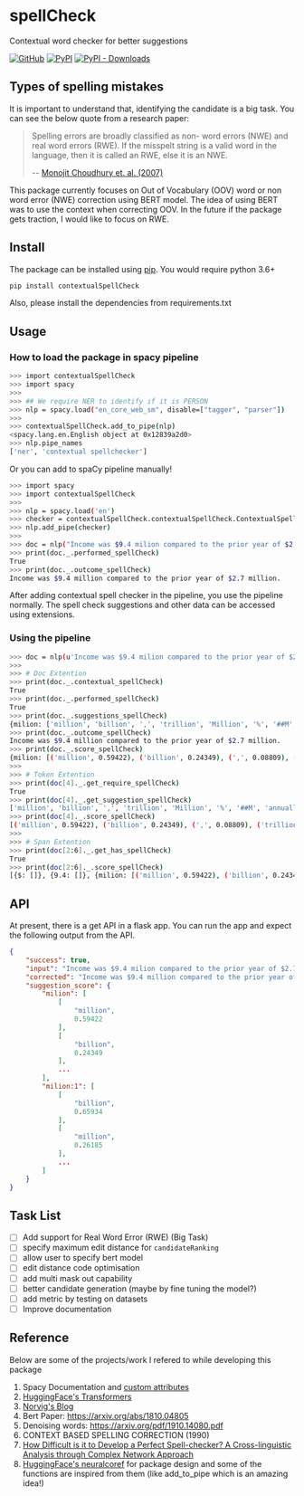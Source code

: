 # spellCheck

Contextual word checker for better suggestions

[![GitHub](https://img.shields.io/github/license/r1j1t/contextualSpellCheck)](https://github.com/R1j1t/contextualSpellCheck/blob/master/LICENSE) [![PyPI](https://img.shields.io/pypi/v/contextualSpellCheck?color=green)](https://pypi.org/project/contextualSpellCheck/) [![PyPI - Downloads](https://img.shields.io/pypi/dm/contextualSpellCheck)](https://pypi.org/project/contextualSpellCheck/)

## Types of spelling mistakes

It is important to understand that, identifying the candidate is a big task. You can see the below quote from a research paper:

> Spelling errors are broadly classified as non- word errors (NWE) and real word errors (RWE). If the misspelt string is a valid word in the language, then it is called an RWE, else it is an NWE.
>
> -- [Monojit Choudhury et. al. (2007)][1]

This package currently focuses on Out of Vocabulary (OOV) word or non word error (NWE) correction using BERT model. The idea of using BERT was to use the context when correcting OOV. In the future if the package gets traction, I would like to focus on RWE.

## Install

The package can be installed using [pip](https://pypi.org/project/contextualSpellCheck/). You would require python 3.6+

```bash
pip install contextualSpellCheck
```

Also, please install the dependencies from requirements.txt

## Usage

### How to load the package in spacy pipeline

```bash
>>> import contextualSpellCheck
>>> import spacy
>>> 
>>> ## We require NER to identify if it is PERSON
>>> nlp = spacy.load("en_core_web_sm", disable=["tagger", "parser"])
>>> 
>>> contextualSpellCheck.add_to_pipe(nlp)
<spacy.lang.en.English object at 0x12839a2d0>
>>> nlp.pipe_names
['ner', 'contextual spellchecker']
```

Or you can add to spaCy pipeline manually!

```bash
>>> import spacy
>>> import contextualSpellCheck
>>> 
>>> nlp = spacy.load('en')
>>> checker = contextualSpellCheck.contextualSpellCheck.ContextualSpellCheck()
>>> nlp.add_pipe(checker)
>>> 
>>> doc = nlp("Income was $9.4 milion compared to the prior year of $2.7 milion.")
>>> print(doc._.performed_spellCheck)
True
>>> print(doc._.outcome_spellCheck)
Income was $9.4 million compared to the prior year of $2.7 million.

```

After adding contextual spell checker in the pipeline, you use the pipeline normally. The spell check suggestions and other data can be accessed using extensions.

### Using the pipeline

```bash
>>> doc = nlp(u'Income was $9.4 milion compared to the prior year of $2.7 milion.')
>>> 
>>> # Doc Extention
>>> print(doc._.contextual_spellCheck)
True
>>> print(doc._.performed_spellCheck)
True
>>> print(doc._.suggestions_spellCheck)
{milion: ['million', 'billion', ',', 'trillion', 'Million', '%', '##M', 'annually', '##B', 'USD'], milion: ['billion', 'million', 'trillion', '##M', 'Million', '##B', 'USD', '##b', 'millions', '%']}
>>> print(doc._.outcome_spellCheck)
Income was $9.4 million compared to the prior year of $2.7 million.
>>> print(doc._.score_spellCheck)
{milion: [('million', 0.59422), ('billion', 0.24349), (',', 0.08809), ('trillion', 0.01835), ('Million', 0.00826), ('%', 0.00672), ('##M', 0.00591), ('annually', 0.0038), ('##B', 0.00205), ('USD', 0.00113)], milion: [('billion', 0.65934), ('million', 0.26185), ('trillion', 0.05391), ('##M', 0.0051), ('Million', 0.00425), ('##B', 0.00268), ('USD', 0.00153), ('##b', 0.00077), ('millions', 0.00059), ('%', 0.00041)]}
>>> 
>>> # Token Extention
>>> print(doc[4]._.get_require_spellCheck)
True
>>> print(doc[4]._.get_suggestion_spellCheck)
['million', 'billion', ',', 'trillion', 'Million', '%', '##M', 'annually', '##B', 'USD']
>>> print(doc[4]._.score_spellCheck)
[('million', 0.59422), ('billion', 0.24349), (',', 0.08809), ('trillion', 0.01835), ('Million', 0.00826), ('%', 0.00672), ('##M', 0.00591), ('annually', 0.0038), ('##B', 0.00205), ('USD', 0.00113)]
>>> 
>>> # Span Extention
>>> print(doc[2:6]._.get_has_spellCheck)
True
>>> print(doc[2:6]._.score_spellCheck)
[{$: []}, {9.4: []}, {milion: [('million', 0.59422), ('billion', 0.24349), (',', 0.08809), ('trillion', 0.01835), ('Million', 0.00826), ('%', 0.00672), ('##M', 0.00591), ('annually', 0.0038), ('##B', 0.00205), ('USD', 0.00113)]}, {compared: []}]
```

## API

At present, there is a get API in a flask app. You can run the app and expect the following output from the API.

```json
{
    "success": true,
    "input": "Income was $9.4 milion compared to the prior year of $2.7 milion.",
    "corrected": "Income was $9.4 million compared to the prior year of $2.7 million.",
    "suggestion_score": {
        "milion": [
            [
                "million",
                0.59422
            ],
            [
                "billion",
                0.24349
            ],
            ...
        ],
        "milion:1": [
            [
                "billion",
                0.65934
            ],
            [
                "million",
                0.26185
            ],
            ...
        ]
    }
}
```

## Task List

- [ ] Add support for Real Word Error (RWE) (Big Task)
- [ ] specify maximum edit distance for `candidateRanking`
- [ ] allow user to specify bert model
- [ ] edit distance code optimisation
- [ ] add multi mask out capability
- [ ] better candidate generation (maybe by fine tuning the model?)
- [ ] add metric by testing on datasets
- [ ] Improve documentation

## Reference

Below are some of the projects/work I refered to while developing this package

1. Spacy Documentation and [custom attributes](https://course.spacy.io/en/chapter3)
2. [HuggingFace's Transformers](https://github.com/huggingface/transformers)
3. [Norvig's Blog](http://norvig.com/spell-correct.html)
4. Bert Paper: https://arxiv.org/abs/1810.04805
5. Denoising words: https://arxiv.org/pdf/1910.14080.pdf
6. CONTEXT BASED SPELLING CORRECTION (1990)
7. [How Difficult is it to Develop a Perfect Spell-checker? A Cross-linguistic Analysis through Complex Network Approach](http://citeseerx.ist.psu.edu/viewdoc/download;?doi=10.1.1.146.4390&rep=rep1&type=pdf)
8. [HuggingFace's neuralcoref](https://github.com/huggingface/neuralcoref) for package design and some of the functions are inspired from them (like add_to_pipe which is an amazing idea!)

[1]: <http://citeseerx.ist.psu.edu/viewdoc/download;jsessionid=52A3B869596656C9DA285DCE83A0339F?doi=10.1.1.146.4390&rep=rep1&type=pdf>

